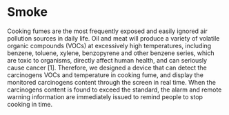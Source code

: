 # Smoke
Cooking fumes are the most frequently exposed and easily ignored air pollution sources in daily life. Oil and meat will produce a variety of volatile organic compounds (VOCs) at excessively high temperatures, including benzene, toluene, xylene, benzopyrene and other benzene series, which are toxic to organisms, directly affect human health, and can seriously cause cancer [1]. Therefore, we designed a device that can detect the carcinogens VOCs and temperature in cooking fume, and display the monitored carcinogens content through the screen in real time. When the carcinogens content is found to exceed the standard, the alarm and remote warning information are immediately issued to remind people to stop cooking in time.
